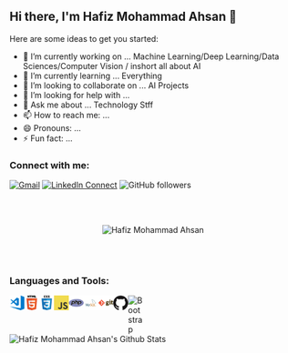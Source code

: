 ## Hi there, I'm Hafiz Mohammad Ahsan 👋


Here are some ideas to get you started:

- 🔭 I’m currently working on ... Machine Learning/Deep Learning/Data Sciences/Computer Vision / inshort all about AI
- 🌱 I’m currently learning ... Everything
- 👯 I’m looking to collaborate on ... AI Projects
- 🤔 I’m looking for help with ...
- 💬 Ask me about ... Technology Stff
- 📫 How to reach me: ...
- 😄 Pronouns: ...
- ⚡ Fun fact: ...

### Connect with me:

[![Gmail](https://img.shields.io/badge/%20-Send%20Mail-black?color=14171A&labelColor=ef5350&logo=gmail&logoColor=ffffff)](mailto:hafizbahadur786@gmail.com?subject=From%20GitHub&body=Hi,%20there.%20Found%20you%20from%20GitHub.)
[![LinkedIn Connect](https://img.shields.io/badge/%20-Connect-black?color=14171A&labelColor=212121&logo=linkedin&logoColor=ffffff)](https://www.linkedin.com/in/hafiz-mohammad-ahsan-4248181a0/)
![GitHub followers](https://img.shields.io/github/followers/hafizmahsan?label=follow&style=social)

<br />
<br />
<p align="center"> <img src="https://komarev.com/ghpvc/?username=hafizmahsan" alt="Hafiz Mohammad Ahsan" /> </p>

<br />
<br />


### Languages and Tools:

[<img align="left" alt="Visual Studio Code" width="26px" src="https://raw.githubusercontent.com/github/explore/80688e429a7d4ef2fca1e82350fe8e3517d3494d/topics/visual-studio-code/visual-studio-code.png" />]()
[<img align="left" alt="HTML5" width="26px" src="https://raw.githubusercontent.com/github/explore/80688e429a7d4ef2fca1e82350fe8e3517d3494d/topics/html/html.png" />]()
[<img align="left" alt="CSS3" width="26px" src="https://raw.githubusercontent.com/github/explore/80688e429a7d4ef2fca1e82350fe8e3517d3494d/topics/css/css.png" />]()
[<img align="left" alt="JavaScript" width="26px" src="https://raw.githubusercontent.com/github/explore/80688e429a7d4ef2fca1e82350fe8e3517d3494d/topics/javascript/javascript.png" />]()
[<img align="left" alt="PHP" width="26px" src="https://raw.githubusercontent.com/github/explore/80688e429a7d4ef2fca1e82350fe8e3517d3494d/topics/php/php.png" />]()
[<img align="left" alt="MySQL" width="26px" src="https://raw.githubusercontent.com/github/explore/80688e429a7d4ef2fca1e82350fe8e3517d3494d/topics/mysql/mysql.png" />]()
[<img align="left" alt="Git" width="26px" src="https://raw.githubusercontent.com/github/explore/80688e429a7d4ef2fca1e82350fe8e3517d3494d/topics/git/git.png" />]()
[<img align="left" alt="GitHub" width="26px" src="https://raw.githubusercontent.com/github/explore/78df643247d429f6cc873026c0622819ad797942/topics/github/github.png" />]()
[<img align="left" alt="Bootstrap" width="26px" src="https://camo.githubusercontent.com/bec2c92468d081617cb3145a8f3d8103e268bca400f6169c3a68dc66e05c971e/68747470733a2f2f76352e676574626f6f7473747261702e636f6d2f646f63732f352e302f6173736574732f6272616e642f626f6f7473747261702d6c6f676f2d736861646f772e706e67" />]()

<br />



<img align="left" alt="Hafiz Mohammad Ahsan's Github Stats" src="https://github-readme-stats.vercel.app/api?username=hafizmahsan&show_icons=true&hide_border=true" />
